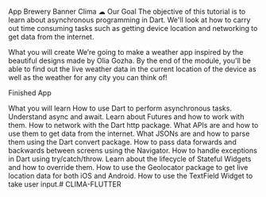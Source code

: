 App Brewery Banner
Clima ☁
Our Goal
The objective of this tutorial is to learn about asynchronous programming in Dart. We'll look at how to carry out time consuming tasks such as getting device location and networking to get data from the internet.

What you will create
We’re going to make a weather app inspired by the beautiful designs made by Olia Gozha. By the end of the module, you'll be able to find out the live weather data in the current location of the device as well as the weather for any city you can think of!

Finished App

What you will learn
How to use Dart to perform asynchronous tasks.
Understand async and await.
Learn about Futures and how to work with them.
How to network with the Dart http package.
What APIs are and how to use them to get data from the internet.
What JSONs are and how to parse them using the Dart convert package.
How to pass data forwards and backwards between screens using the Navigator.
How to handle exceptions in Dart using try/catch/throw.
Learn about the lifecycle of Stateful Widgets and how to override them.
How to use the Geolocator package to get live location data for both iOS and Android.
How to use the TextField Widget to take user input.# CLIMA-FLUTTER
